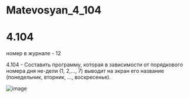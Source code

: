 # Matevosyan_4_104

# 4.104

номер в журнале - 12




4.104 - Составить программу, которая в зависимости от порядкового номера дня не-дели (1, 2,..., 7) выводит на экран его название (понедельник, вторник, ..., воскресенье).




![image](https://user-images.githubusercontent.com/113889057/200236455-a6867e6a-e823-416a-8e10-f428fc5fb72f.png)
